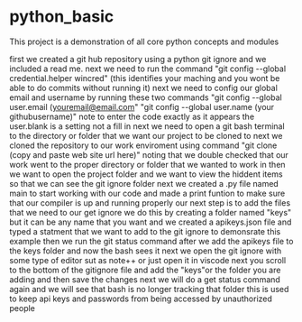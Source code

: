 # python_basic
This project is a demonstration of all core python concepts and modules

first we created a git hub repository using a python git ignore and we included a read me.
next we need to run the command "git config --global credential.helper wincred" (this identifies your maching and you wont be able to do commits without running it)
next we need to config our global email and username by running these two commands
"git config --global user.email (youremail@email.com"
"git config --global user.name (your githubusername)" note to enter the code exactly as it appears the user.blank is a setting not a fill in
next we need to open a git bash terminal to the directory or folder that we want our project to be cloned to 
next we cloned the repository to our work enviroment using command "git clone (copy and paste web site url here)" noting that we double checked that our work went to the proper directory or folder that we wanted to work in 
then we want to open the project folder and we want to view the hiddent items so that we can see the git ignore folder
next we created a .py file named main to start working with our code and made a print funtion to make sure that our compiler is up and running properly
our next step is to add the files that we need to our get ignore we do this by creating a folder named "keys" but it can be any name that you want and we created a apikeys.json file and typed a statment that we want to add to the git ignore to demonsrate this example
then we run the git status command after we add the apikeys file to the keys folder and now the bash sees it
next we open the git ignore with some type of editor sut as note++ or just open it in viscode
next you scroll to the bottom of the gitignore file and add the "keys\"or the folder you are adding and then save the changes
next we will do a get status command again and we will see that bash is no longer tracking that folder
this is used to keep api keys and passwords from being accessed by unauthorized people
